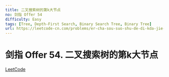 ```yaml
---
title: 二叉搜索树的第k大节点
no: 剑指 Offer 54
difficulty: Easy
tags: [Tree, Depth-First Search, Binary Search Tree, Binary Tree]
url: https://leetcode-cn.com/problems/er-cha-sou-suo-shu-de-di-kda-jie-dian-lcof/
---
```


# 剑指 Offer 54. 二叉搜索树的第k大节点

[LeetCode](https://leetcode-cn.com/problems/er-cha-sou-suo-shu-de-di-kda-jie-dian-lcof/)

